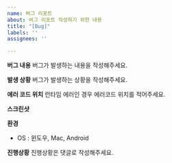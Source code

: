 ```yaml
---
name: 버그 리포트
about: 버그 리포트 작성하기 위한 내용
title: "[Bug]"
labels: ''
assignees: ''

---
```


**버그 내용**
버그가 발생하는 내용을 작성해주세요.

**발생 상황**
버그가 발생하는 상황을 작성해주세요.

**에러 코드 위치**
런타임 에러인 경우 에러코드 위치를 적어주세요.

**스크린샷**

**환경**
  - OS : 윈도우, Mac, Android

**진행상황**
진행상황은 댓글로 작성해주세요.
